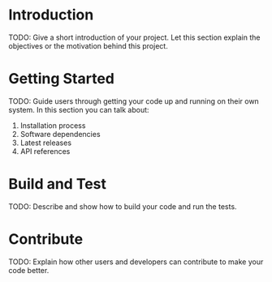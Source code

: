 # Introduction

TODO: Give a short introduction of your project. Let this section explain the
objectives or the motivation behind this project.

# Getting Started

TODO: Guide users through getting your code up and running on their own system.
In this section you can talk about:

1. Installation process
2. Software dependencies
3. Latest releases
4. API references

# Build and Test

TODO: Describe and show how to build your code and run the tests.

# Contribute

TODO: Explain how other users and developers can contribute to make your code
better.
